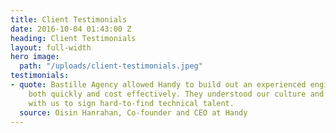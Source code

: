 ```yaml
---
title: Client Testimonials
date: 2016-10-04 01:43:00 Z
heading: Client Testimonials
layout: full-width
hero image:
  path: "/uploads/client-testimonials.jpeg"
testimonials:
- quote: Bastille Agency allowed Handy to build out an experienced engineering team
    both quickly and cost effectively. They understood our culture and worked closely
    with us to sign hard-to-find technical talent.
  source: Oisin Hanrahan, Co-founder and CEO at Handy
---
```


